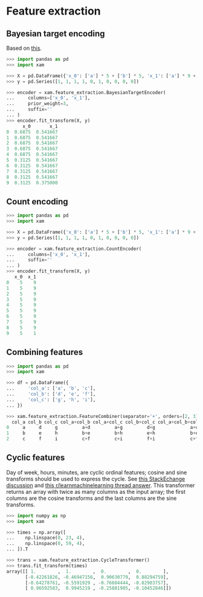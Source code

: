 # Feature extraction

## Bayesian target encoding

Based on [this](https://www.wikiwand.com/en/Additive_smoothing).

```python
>>> import pandas as pd
>>> import xam

>>> X = pd.DataFrame({'x_0': ['a'] * 5 + ['b'] * 5, 'x_1': ['a'] * 9 + ['b'] * 1})
>>> y = pd.Series([1, 1, 1, 1, 0, 1, 0, 0, 0, 0])

>>> encoder = xam.feature_extraction.BayesianTargetEncoder(
...     columns=['x_0', 'x_1'],
...     prior_weight=3,
...     suffix=''
... )
>>> encoder.fit_transform(X, y)
      x_0       x_1
0  0.6875  0.541667
1  0.6875  0.541667
2  0.6875  0.541667
3  0.6875  0.541667
4  0.6875  0.541667
5  0.3125  0.541667
6  0.3125  0.541667
7  0.3125  0.541667
8  0.3125  0.541667
9  0.3125  0.375000

```

## Count encoding

```python
>>> import pandas as pd
>>> import xam

>>> X = pd.DataFrame({'x_0': ['a'] * 5 + ['b'] * 5, 'x_1': ['a'] * 9 + ['b'] * 1})
>>> y = pd.Series([1, 1, 1, 1, 0, 1, 0, 0, 0, 0])

>>> encoder = xam.feature_extraction.CountEncoder(
...     columns=['x_0', 'x_1'],
...     suffix=''
... )
>>> encoder.fit_transform(X, y)
   x_0  x_1
0    5    9
1    5    9
2    5    9
3    5    9
4    5    9
5    5    9
6    5    9
7    5    9
8    5    9
9    5    1

```

## Combining features

```python
>>> import pandas as pd
>>> import xam

>>> df = pd.DataFrame({
...     'col_a': ['a', 'b', 'c'],
...     'col_b': ['d', 'e', 'f'],
...     'col_c': ['g', 'h', 'i'],
... })

>>> xam.feature_extraction.FeatureCombiner(separator='+', orders=[2, 3]).fit_transform(df)  # doctest: +SKIP
  col_a col_b col_c col_a+col_b col_a+col_c col_b+col_c col_a+col_b+col_c
0     a     d     g         a+d         a+g         d+g             a+d+g
1     b     e     h         b+e         b+h         e+h             b+e+h
2     c     f     i         c+f         c+i         f+i             c+f+i

```


## Cyclic features

Day of week, hours, minutes, are cyclic ordinal features; cosine and sine transforms should be used to express the cycle. See [this StackEchange discussion](https://datascience.stackexchange.com/questions/5990/what-is-a-good-way-to-transform-cyclic-ordinal-attributes) and [this r/learnmachinelearning thread answer](https://www.reddit.com/r/learnmachinelearning/comments/9yg4sa/one_hot_encoding_should_i_split_feature_into_as/ea16yln/). This transformer returns an array with twice as many columns as the input array; the first columns are the cosine transforms and the last columns are the sine transforms.

```python
>>> import numpy as np
>>> import xam

>>> times = np.array([
...    np.linspace(0, 23, 4),
...    np.linspace(0, 59, 4),
... ]).T

>>> trans = xam.feature_extraction.CycleTransformer()
>>> trans.fit_transform(times)
array([[ 1.        ,  1.        ,  0.        ,  0.        ],
       [-0.42261826, -0.46947156,  0.90630779,  0.88294759],
       [-0.64278761, -0.5591929 , -0.76604444, -0.82903757],
       [ 0.96592583,  0.9945219 , -0.25881905, -0.10452846]])

```
